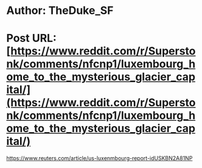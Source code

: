 # Author: TheDuke_SF
# Post URL: [https://www.reddit.com/r/Superstonk/comments/nfcnp1/luxembourg_home_to_the_mysterious_glacier_capital/](https://www.reddit.com/r/Superstonk/comments/nfcnp1/luxembourg_home_to_the_mysterious_glacier_capital/)


https://www.reuters.com/article/us-luxenmbourg-report-idUSKBN2A81NP